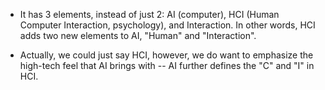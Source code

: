 
- It has 3 elements, instead of just 2: AI (computer), HCI (Human Computer Interaction, psychology), and Interaction. In other words, HCI adds two new elements to AI, "Human" and "Interaction". 

- Actually, we could just say HCI, however, we do want to emphasize the high-tech feel that AI brings with -- AI further defines the "C" and "I" in HCI.  
 

